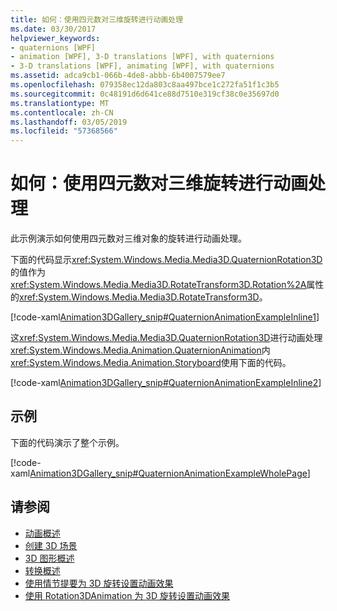 ```yaml
---
title: 如何：使用四元数对三维旋转进行动画处理
ms.date: 03/30/2017
helpviewer_keywords:
- quaternions [WPF]
- animation [WPF], 3-D translations [WPF], with quaternions
- 3-D translations [WPF], animating [WPF], with quaternions
ms.assetid: adca9cb1-066b-4de8-abbb-6b4007579ee7
ms.openlocfilehash: 079358ec12da803c8aa497bce1c272fa51f1c3b5
ms.sourcegitcommit: 0c48191d6d641ce88d7510e319cf38c0e35697d0
ms.translationtype: MT
ms.contentlocale: zh-CN
ms.lasthandoff: 03/05/2019
ms.locfileid: "57368566"
---
```

# <a name="how-to-animate-a-3-d-rotation-using-quaternions"></a>如何：使用四元数对三维旋转进行动画处理
此示例演示如何使用四元数对三维对象的旋转进行动画处理。  
  
 下面的代码显示<xref:System.Windows.Media.Media3D.QuaternionRotation3D>的值作为<xref:System.Windows.Media.Media3D.RotateTransform3D.Rotation%2A>属性的<xref:System.Windows.Media.Media3D.RotateTransform3D>。  
  
 [!code-xaml[Animation3DGallery_snip#QuaternionAnimationExampleInline1](~/samples/snippets/csharp/VS_Snippets_Wpf/Animation3DGallery_snip/CS/QuaternionAnimationExample.xaml#quaternionanimationexampleinline1)]  
  
 这<xref:System.Windows.Media.Media3D.QuaternionRotation3D>进行动画处理<xref:System.Windows.Media.Animation.QuaternionAnimation>内<xref:System.Windows.Media.Animation.Storyboard>使用下面的代码。  
  
 [!code-xaml[Animation3DGallery_snip#QuaternionAnimationExampleInline2](~/samples/snippets/csharp/VS_Snippets_Wpf/Animation3DGallery_snip/CS/QuaternionAnimationExample.xaml#quaternionanimationexampleinline2)]  
  
## <a name="example"></a>示例  
 下面的代码演示了整个示例。  
  
 [!code-xaml[Animation3DGallery_snip#QuaternionAnimationExampleWholePage](~/samples/snippets/csharp/VS_Snippets_Wpf/Animation3DGallery_snip/CS/QuaternionAnimationExample.xaml#quaternionanimationexamplewholepage)]  
  
## <a name="see-also"></a>请参阅
- [动画概述](animation-overview.md)
- [创建 3D 场景](how-to-create-a-3-d-scene.md)
- [3D 图形概述](3-d-graphics-overview.md)
- [转换概述](transforms-overview.md)
- [使用情节提要为 3D 旋转设置动画效果](how-to-animate-a-3-d-rotation-using-storyboards.md)
- [使用 Rotation3DAnimation 为 3D 旋转设置动画效果](how-to-animate-a-3-d-rotation-using-rotation3danimation.md)
